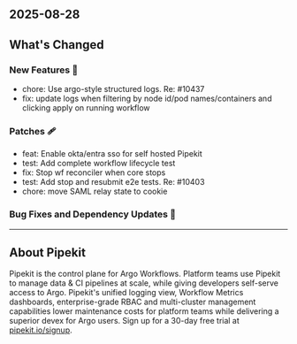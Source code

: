 ## 2025-08-28

## What's Changed
### New Features 🎉
* chore: Use argo-style structured logs. Re: #10437 
* fix: update logs when filtering by node id/pod names/containers and clicking apply on running workflow 
### Patches 🩹
* feat: Enable okta/entra sso for self hosted Pipekit 
* test: Add complete workflow lifecycle test 
* fix: Stop wf reconciler when core stops 
* test: Add stop and resubmit e2e tests. Re: #10403 
* chore: move SAML relay state to cookie 



### Bug Fixes and Dependency Updates 🐞

---

## About Pipekit

Pipekit is the control plane for Argo Workflows. Platform teams use Pipekit to manage data & CI pipelines at scale, while giving developers self-serve access to Argo. Pipekit's unified logging view, Workflow Metrics dashboards, enterprise-grade RBAC and multi-cluster management capabilities lower maintenance costs for platform teams while delivering a superior devex for Argo users. Sign up for a 30-day free trial at [pipekit.io/signup](https://pipekit.io/signup?utm_campaign=release-notes).
